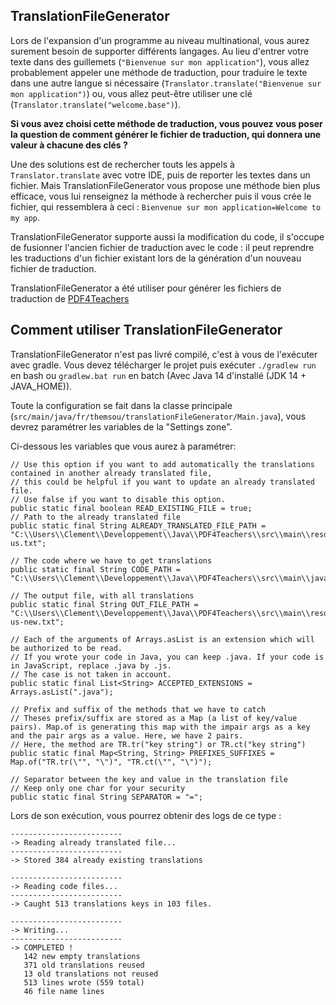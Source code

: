 ## TranslationFileGenerator

Lors de l'expansion d'un programme au niveau multinational, vous aurez surement besoin de supporter différents langages. Au lieu d'entrer votre texte dans des guillemets (``"Bienvenue sur mon application"``), vous allez probablement appeler une méthode de traduction, pour traduire le texte dans une autre langue si nécessaire (``Translator.translate("Bienvenue sur mon application")``) ou, vous allez peut-être utiliser une clé (``Translator.translate("welcome.base")``).

**Si vous avez choisi cette méthode de traduction, vous pouvez vous poser la question de comment générer le fichier de traduction, qui donnera une valeur à chacune des clés ?**

Une des solutions est de rechercher touts les appels à ``Translator.translate`` avec votre IDE, puis de reporter les textes dans un fichier.
Mais TranslationFileGenerator vous propose une méthode bien plus efficace, vous lui renseignez la méthode à rechercher puis il vous crée le fichier, qui ressemblera à ceci : ``Bienvenue sur mon application=Welcome to my app``.

TranslationFileGenerator supporte aussi la modification du code, il s'occupe de fusionner l'ancien fichier de traduction avec le code : il peut reprendre les traductions d'un fichier existant lors de la génération d'un nouveau fichier de traduction.

TranslationFileGenerator a été utiliser pour générer les fichiers de traduction de [PDF4Teachers](https://github.com/themsou/PDF4Teachers/)

## Comment utiliser TranslationFileGenerator

TranslationFileGenerator n'est pas livré compilé, c'est à vous de l'exécuter avec gradle. Vous devez télécharger le projet puis exécuter ``./gradlew run`` en bash ou ``gradlew.bat run`` en batch (Avec Java 14 d'installé (JDK 14 + JAVA_HOME)).

Toute la configuration se fait dans la classe principale (``src/main/java/fr/themsou/translationFileGenerator/Main.java``), vous devrez paramétrer les variables de la "Settings zone".

Ci-dessous les variables que vous aurez à paramétrer:
```
// Use this option if you want to add automatically the translations contained in another already translated file,
// this could be helpful if you want to update an already translated file.
// Use false if you want to disable this option.
public static final boolean READ_EXISTING_FILE = true;
// Path to the already translated file
public static final String ALREADY_TRANSLATED_FILE_PATH = "C:\\Users\\Clement\\Developpement\\Java\\PDF4Teachers\\src\\main\\resources\\translations\\en-us.txt";

// The code where we have to get translations
public static final String CODE_PATH = "C:\\Users\\Clement\\Developpement\\Java\\PDF4Teachers\\src\\main\\java\\fr\\clementgre";

// The output file, with all translations
public static final String OUT_FILE_PATH = "C:\\Users\\Clement\\Developpement\\Java\\PDF4Teachers\\src\\main\\resources\\translations\\en-us-new.txt";

// Each of the arguments of Arrays.asList is an extension which will be authorized to be read.
// If you wrote your code in Java, you can keep .java. If your code is in JavaScript, replace .java by .js.
// The case is not taken in account.
public static final List<String> ACCEPTED_EXTENSIONS = Arrays.asList(".java");

// Prefix and suffix of the methods that we have to catch
// Theses prefix/suffix are stored as a Map (a list of key/value pairs). Map.of is generating this map with the impair args as a key and the pair args as a value. Here, we have 2 pairs.
// Here, the method are TR.tr("key string") or TR.ct("key string")
public static final Map<String, String> PREFIXES_SUFFIXES = Map.of("TR.tr(\"", "\")", "TR.ct(\"", "\")");

// Separator between the key and value in the translation file
// Keep only one char for your security
public static final String SEPARATOR = "=";
```

Lors de son exécution, vous pourrez obtenir des logs de ce type : 

```
-------------------------
-> Reading already translated file...
-------------------------
-> Stored 384 already existing translations

-------------------------
-> Reading code files...
-------------------------
-> Caught 513 translations keys in 103 files.

-------------------------
-> Writing...
-------------------------
-> COMPLETED !
   142 new empty translations
   371 old translations reused
   13 old translations not reused
   513 lines wrote (559 total)
   46 file name lines
```